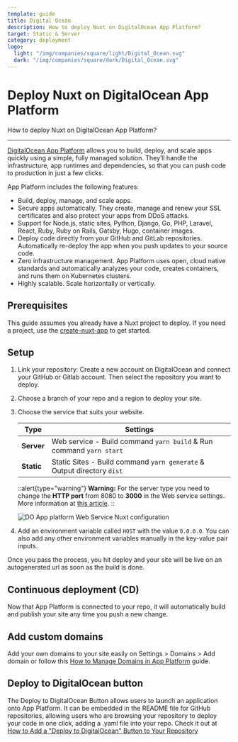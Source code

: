 ```yaml
---
template: guide
title: Digital Ocean
description: How to deploy Nuxt on DigitalOcean App Platform?
target: Static & Server
category: deployment
logo:
  light: "/img/companies/square/light/Digital_Ocean.svg"
  dark: "/img/companies/square/dark/Digital_Ocean.svg"
---
```

# Deploy Nuxt on DigitalOcean App Platform

How to deploy Nuxt on DigitalOcean App Platform?

---

[DigitalOcean App Platform](https://www.digitalocean.com/products/app-platform/) allows you to build, deploy, and scale apps quickly using a simple, fully managed solution. They’ll handle the infrastructure, app runtimes and dependencies, so that you can push code to production in just a few clicks.

App Platform includes the following features:

- Build, deploy, manage, and scale apps.
- Secure apps automatically. They create, manage and renew your SSL certificates and also protect your apps from DDoS attacks.
- Support for Node.js, static sites, Python, Django, Go, PHP, Laravel, React, Ruby, Ruby on Rails, Gatsby, Hugo, container images.
- Deploy code directly from your GitHub and GitLab repositories. Automatically re-deploy the app when you push updates to your source code.
- Zero infrastructure management. App Platform uses open, cloud native standards and automatically analyzes your code, creates containers, and runs them on Kubernetes clusters.
- Highly scalable. Scale horizontally or vertically.

## Prerequisites

This guide assumes you already have a Nuxt project to deploy. If you need a project, use the [create-nuxt-app](https://github.com/nuxt/create-nuxt-app) to get started.

## Setup

1. Link your repository: Create a new account on DigitalOcean and connect your GitHub or Gitlab account. Then select the repository you want to deploy.
2. Choose a branch of your repo and a region to deploy your site.
3. Choose the service that suits your website.

   | Type       | Settings                                                               |
   | ---------- | ---------------------------------------------------------------------- |
   | **Server** | Web service - Build command `yarn build` & Run command `yarn start`    |
   | **Static** | Static Sites - Build command `yarn generate` & Output directory `dist` |

   ::alert{type="warning"}
    <b>Warning:</b> For the server type you need to change the **HTTP port** from 8080 to **3000** in the Web service settings. <br /> More information at [this article](https://dev.to/tillsanders/deploy-nuxt-js-on-digitalocean-app-platform-in-5-minutes-or-less-2dij).
   ::

   ![DO App platform Web Service Nuxt configuration](https://i.imgur.com/BhBu49J.png)

4. Add an environment variable called `HOST` with the value `0.0.0.0`. You can also add any other environment variables manually in the key-value pair inputs.

Once you pass the process, you hit deploy and your site will be live on an autogenerated url as soon as the build is done.

## Continuous deployment (CD)

Now that App Platform is connected to your repo, it will automatically build and publish your site any time you push a new change.

## Add custom domains

Add your own domains to your site easily on Settings > Domains > Add domain or follow this [How to Manage Domains in App Platform](https://www.digitalocean.com/___documentation___app-platform/how-to/manage-domains/) guide.

## Deploy to DigitalOcean button

The Deploy to DigitalOcean Button allows users to launch an application onto App Platform. It can be embedded in the README file for GitHub repositories, allowing users who are browsing your repository to deploy your code in one click, adding a .yaml file into your repo. Check it out at [How to Add a "Deploy to DigitalOcean" Button to Your Repository](https://www.digitalocean.com/___documentation___app-platform/how-to/add-deploy-do-button/)
